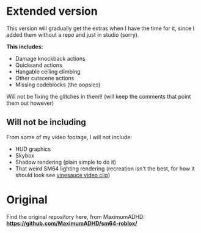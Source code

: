 # **Extended version**

This version will gradually get the extras when I have the time for it, since I added them without a repo and just in studio (sorry).

**This includes:**
 - Damage knockback actions
 - Quicksand actions
 - Hangable ceiling climbing
 - Other cutscene actions
 - Missing codeblocks (the oopsies)

Will not be fixing the glitches in them!! (will keep the comments that point them out however)

## Will not be including

From some of my video footage, I will not include:
 - HUD graphics
 - Skybox
 - Shadow rendering (plain simple to do it)
 - That weird SM64 lighting rendering (recreation isn't the best, for how it should look see [vinesauce video clip](https://youtu.be/tM2UKKAJLiY?t=2038))

# Original

Find the original repository here, from MaximumADHD: **https://github.com/MaximumADHD/sm64-roblox/**
